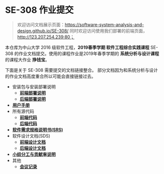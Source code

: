 # SE-308 作业提交

> 欢迎访问文档展示页面：https://software-system-analysis-and-design.github.io/SE-308/
> 同时欢迎访问使用我们部署的前端页面，http://123.207.254.239:80；

本仓库为中山大学 2016 级软件工程，**2019春季学期 软件工程综合实践课程** SE-308 的作业文档提交。使用的课程作业是2019年春季学期的 **系统分析与设计课程** 的课程大作业 **挣钱宝**。

下面是关于 SE-308 需要提交的文档链接整合。 部分文档因为和系统分析与设计的作业文档高度重合所以可能会直接链接过去。

* 安装包与安装部署说明
  * **[前端部署说明](docs/frontend_release.md)**
  * **[后端部署说明](docs/backend_release.md)**
* **[用户手册](docs/User_manual.md)**
* 所有源代码
  * **[前端代码](docs/frontend_code.md)**
  * **[后端代码](docs/backend_code.md)**
* **[软件需求规格说明书(SRS)](docs/Software_Requirements_Specification.md)**
* 软件设计文档(SDS)
  * **[前端设计文档](docs/frontend_design.md)**
  * **[后端设计文档](docs/backend_design.md)**
* **[小组分工与贡献率说明](docs/teamwork_contribution.md)**
* 其他
  * **[会议记录](docs/meeting_record.md)**
